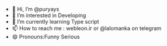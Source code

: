 - 👋 Hi, I’m @puryays 
- 👀 I’m interested in Developing
- 🌱 I’m currently learning Type script
- 📫 How to reach me : webleon.ir or @lalomanka on telegram
- 😄 Pronouns:Funny Serious


<!---
puryays/puryays is a ✨ special ✨ repository because its `README.md` (this file) appears on your GitHub profile.
You can click the Preview link to take a look at your changes.
--->
